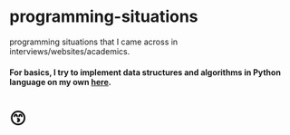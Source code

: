 # programming-situations
programming situations that I came across in interviews/websites/academics.




#### For basics, I try to implement data structures and algorithms in Python language on my own [here](https://gitlab.com/rahulbali/computerscience).


# 😙

